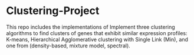 # Clustering-Project
This repo includes the implementations of Implement three clustering algorithms to find clusters of genes that exhibit similar expression profiles: K-means, Hierarchical Agglomerative clustering with Single Link (Min), and one from (density-based, mixture model, spectral).
